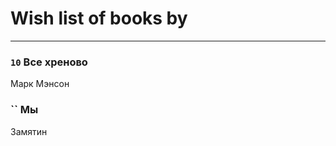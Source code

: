 # Wish list of books by [](https://plus.google.com/u/0/118069198221711301939/)
---

### `10` Все хреново
Марк Мэнсон

### `` Мы
Замятин

